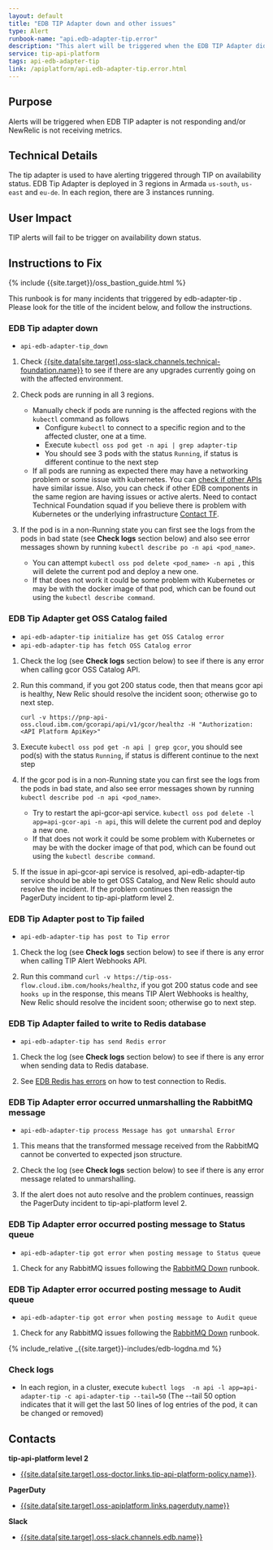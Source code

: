 ```yaml
---
layout: default
title: "EDB TIP Adapter down and other issues"
type: Alert
runbook-name: "api.edb-adapter-tip.error"
description: "This alert will be triggered when the EDB TIP Adapter did not work properly"
service: tip-api-platform
tags: api-edb-adapter-tip
link: /apiplatform/api.edb-adapter-tip.error.html
---
```


## Purpose
Alerts will be triggered when EDB TIP adapter is not responding and/or NewRelic is not receiving metrics.

## Technical Details
The tip adapter is used to have alerting triggered through TIP on availability status.
EDB Tip Adapter is deployed in 3 regions in Armada `us-south`, `us-east` and `eu-de`. In each region, there are 3 instances running.

## User Impact
TIP alerts will fail to be trigger on availability down status.

## Instructions to Fix

{% include {{site.target}}/oss_bastion_guide.html %}

This runbook is for many incidents that triggered by edb-adapter-tip . Please look for the title of the incident below, and follow the instructions.

### EDB Tip adapter down

   - `api-edb-adapter-tip_down`

1. Check [{{site.data[site.target].oss-slack.channels.technical-foundation.name}}]({{site.data[site.target].oss-slack.channels.technical-foundation.link}}) to see if there are any upgrades currently going on with the affected environment.  

2. Check pods are running in all 3 regions.
    - Manually check if pods are running is the affected regions with the `kubectl` command as follows
        - Configure `kubectl` to connect to a specific region and to the affected cluster, one at a time.
        - Execute `kubectl oss pod get -n api | grep adapter-tip`
        - You should see 3 pods with the status `Running`, if status is different continue to the next step
    - If all pods are running as expected there may have a networking problem or some issue with kubernetes. You can [check if other APIs]({{site.baseurl}}/docs/runbooks/apiplatform/How_To/APIs_EDB_Healthz_Paths.html) have similar issue. Also, you can check if other EDB components in the same region are having issues or active alerts. Need to contact Technical Foundation squad if you believe there is problem with Kubernetes or the underlying infrastructure [Contact TF]({{site.baseurl}}/docs/runbooks/apiplatform/ibm/Contact_Technical_Foundation.html).

3. If the pod is in a non-Running state you can first see the logs from the pods in bad state (see **Check logs** section below) and also see error messages shown by running `kubectl describe po -n api <pod_name>`.  
    - You can attempt `kubectl oss pod delete <pod_name> -n api `, this will delete the current pod and deploy a new one.  
    - If that does not work it could be some problem with Kubernetes or may be with the docker image of that pod, which can be found out using the `kubectl describe command`.  


### EDB Tip Adapter get OSS Catalog failed

   - `api-edb-adapter-tip initialize has get OSS Catalog error`
   - `api-edb-adapter-tip has fetch OSS Catalog error`

1. Check the log (see **Check logs** section below) to see if there is any error when calling gcor OSS Catalog API.

2. Run this command, if you got 200 status code, then that means gcor api is healthy, New Relic should resolve the incident soon; otherwise go to next step.
   ```
   curl -v https://pnp-api-oss.cloud.ibm.com/gcorapi/api/v1/gcor/healthz -H "Authorization: <API Platform ApiKey>"
   ```

3. Execute `kubectl oss pod get -n api | grep gcor`, you should see pod(s) with the status `Running`, if status is different continue to the next step

4. If the gcor pod is in a non-Running state you can first see the logs from the pods in bad state, and also see error messages shown by running `kubectl describe pod -n api <pod_name>`.  
    - Try to restart the api-gcor-api service. `kubectl oss pod delete -l app=api-gcor-api -n api`, this will delete the current pod and deploy a new one.  
    - If that does not work it could be some problem with Kubernetes or may be with the docker image of that pod, which can be found out using the `kubectl describe command`.

5. If the issue in api-gcor-api service is resolved, api-edb-adapter-tip service should be able to get OSS Catalog, and New Relic should auto resolve the incident. If the problem continues then reassign the PagerDuty incident to tip-api-platform level 2.


### EDB Tip Adapter post to Tip failed

   - `api-edb-adapter-tip has post to Tip error`

1. Check the log (see **Check logs** section below) to see if there is any error when calling TIP Alert Webhooks API.

2. Run this command `curl -v https://tip-oss-flow.cloud.ibm.com/hooks/healthz`, if you got 200 status code and see `hooks up` in the response, this means TIP Alert Webhooks is healthy, New Relic should resolve the incident soon; otherwise go to next step.


### EDB Tip Adapter failed to write to Redis database

   - `api-edb-adapter-tip has send Redis error`

1. Check the log (see **Check logs** section below) to see if there is any error when sending data to Redis database.

2. See [EDB Redis has errors]({{site.baseurl}}/docs/runbooks/apiplatform/api.edb-redis.down.html) on how to test connection to Redis.

### EDB Tip Adapter error occurred unmarshalling the RabbitMQ message
  - `api-edb-adapter-tip process Message has got unmarshal Error`

1. This means that the transformed message received from the RabbitMQ cannot be converted to expected json structure.

2. Check the log (see **Check logs** section below) to see if there is any error message related to unmarshalling.

3. If the alert does not auto resolve and the problem continues, reassign the PagerDuty incident to tip-api-platform level 2.

### EDB Tip Adapter error occurred posting message to Status queue
  - `api-edb-adapter-tip got error when posting message to Status queue`

1. Check for any RabbitMQ issues following the [RabbitMQ Down]({{site.baseurl}}/docs/runbooks/apiplatform/api.pnp-rabbitmq.down.html) runbook.


### EDB Tip Adapter error occurred posting message to Audit queue
  - `api-edb-adapter-tip got error when posting message to Audit queue`

1. Check for any RabbitMQ issues following the [RabbitMQ Down]({{site.baseurl}}/docs/runbooks/apiplatform/api.pnp-rabbitmq.down.html) runbook.

{% include_relative _{{site.target}}-includes/edb-logdna.md %}



### Check logs

   - In each region, in a cluster, execute
    `kubectl logs  -n api -l app=api-adapter-tip -c api-adapter-tip --tail=50` (The --tail 50 option indicates that it will get the last 50 lines of log entries of the pod, it can be changed or removed)


## Contacts
**tip-api-platform level 2**
* [{{site.data[site.target].oss-doctor.links.tip-api-platform-policy.name}}]({{site.data[site.target].oss-doctor.links.tip-api-platform-policy.link}}).

**PagerDuty**
* [{{site.data[site.target].oss-apiplatform.links.pagerduty.name}}]({{site.data[site.target].oss-apiplatform.links.pagerduty.link}})

**Slack**
* [{{site.data[site.target].oss-slack.channels.edb.name}}]({{site.data[site.target].oss-slack.channels.edb.link}})
